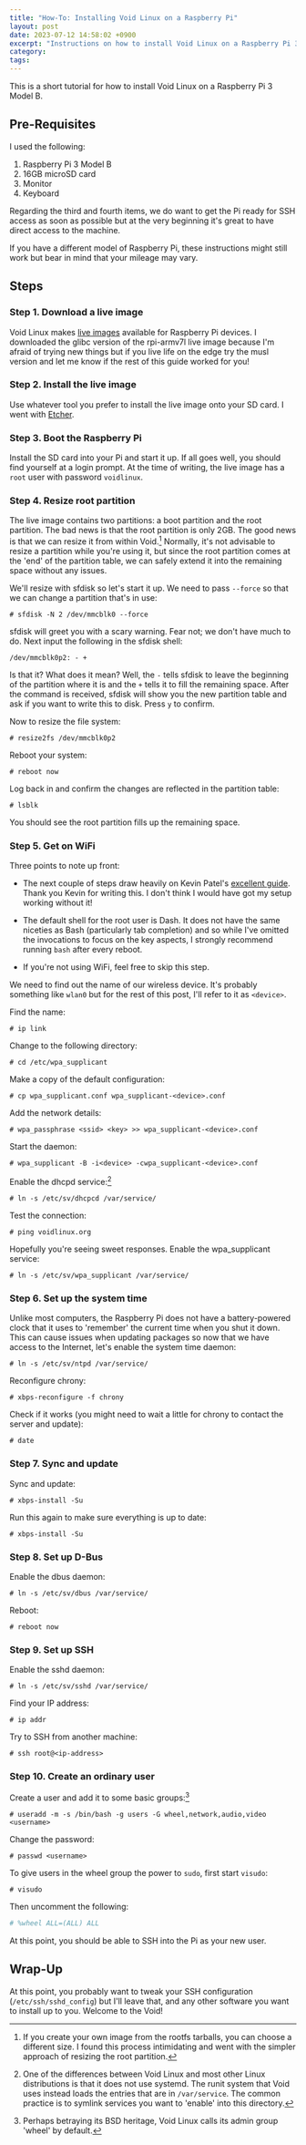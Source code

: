 ```yaml
---
title: "How-To: Installing Void Linux on a Raspberry Pi"
layout: post
date: 2023-07-12 14:58:02 +0900
excerpt: "Instructions on how to install Void Linux on a Raspberry Pi 3 Model B."
category:
tags:
---
```

This is a short tutorial for how to install Void Linux on a Raspberry Pi 3 Model B.

## Pre-Requisites

I used the following:

1. Raspberry Pi 3 Model B
2. 16GB microSD card
3. Monitor
4. Keyboard

Regarding the third and fourth items, we do want to get the Pi ready for SSH access as soon as possible but at the very beginning it's great to have direct access to the machine.

If you have a different model of Raspberry Pi, these instructions might still work but bear in mind that your mileage may vary.

## Steps

### Step 1. Download a live image

Void Linux makes [live images][rpi-images] available for Raspberry Pi devices. I downloaded the glibc version of the rpi-armv7l live image because I'm afraid of trying new things but if you live life on the edge try the musl version and let me know if the rest of this guide worked for you!

[rpi-images]: https://voidlinux.org/download/ "Download the Void Linux live images for Raspberry Pi devices"

### Step 2. Install the live image

Use whatever tool you prefer to install the live image onto your SD card. I went with [Etcher][].

[Etcher]: https://etcher.balena.io "The home page for Balena Etcher"

### Step 3. Boot the Raspberry Pi

Install the SD card into your Pi and start it up. If all goes well, you should find yourself at a login prompt. At the time of writing, the live image has a `root` user with password `voidlinux`.

### Step 4. Resize root partition

The live image contains two partitions: a boot partition and the root partition. The bad news is that the root partition is only 2GB. The good news is that we can resize it from within Void.[^size] Normally, it's not advisable to resize a partition while you're using it, but since the root partition comes at the 'end' of the partition table, we can safely extend it into the remaining space without any issues.

We'll resize with sfdisk so let's start it up. We need to pass `--force` so that we can change a partition that's in use:

```console
# sfdisk -N 2 /dev/mmcblk0 --force
```

sfdisk will greet you with a scary warning. Fear not; we don't have much to do. Next input the following in the sfdisk shell:

```console
/dev/mmcblk0p2: - +
```

Is that it? What does it mean? Well, the `-` tells sfdisk to leave the beginning of the partition where it is and the `+` tells it to fill the remaining space. After the command is received, sfdisk will show you the new partition table and ask if you want to write this to disk. Press `y` to confirm.

Now to resize the file system:

```console
# resize2fs /dev/mmcblk0p2
```

Reboot your system:

```console
# reboot now
```

Log back in and confirm the changes are reflected in the partition table:

```console
# lsblk
```

You should see the root partition fills up the remaining space.

### Step 5. Get on WiFi

Three points to note up front:

- The next couple of steps draw heavily on Kevin Patel's [excellent guide][kp-guide]. Thank you Kevin for writing this. I don't think I would have got my setup working without it!

[kp-guide]: https://blog.kevindirect.com/post/20191109_nine-steps-to-void-linux-on-rpi/ "Read 'Nine Steps to Void Linux on Raspberry Pi'"

- The default shell for the root user is Dash. It does not have the same niceties as Bash (particularly tab completion) and so while I've omitted the invocations to focus on the key aspects, I strongly recommend running `bash` after every reboot.

- If you're not using WiFi, feel free to skip this step.

We need to find out the name of our wireless device. It's probably something like `wlan0` but for the rest of this post, I'll refer to it as `<device>`.

Find the name:

```console
# ip link
```

Change to the following directory:

```console
# cd /etc/wpa_supplicant
```

Make a copy of the default configuration:

```console
# cp wpa_supplicant.conf wpa_supplicant-<device>.conf
```

Add the network details:

```console
# wpa_passphrase <ssid> <key> >> wpa_supplicant-<device>.conf
```

Start the daemon:

```console
# wpa_supplicant -B -i<device> -cwpa_supplicant-<device>.conf
```

Enable the dhcpd service:[^runit]

```console
# ln -s /etc/sv/dhcpcd /var/service/
```

Test the connection:

```console
# ping voidlinux.org
```

Hopefully you're seeing sweet responses. Enable the wpa_supplicant service:

```console
# ln -s /etc/sv/wpa_supplicant /var/service/
```

### Step 6. Set up the system time

Unlike most computers, the Raspberry Pi does not have a battery-powered clock that it uses to 'remember' the current time when you shut it down. This can cause issues when updating packages so now that we have access to the Internet, let's enable the system time daemon:

```console
# ln -s /etc/sv/ntpd /var/service/
```

Reconfigure chrony:

```console
# xbps-reconfigure -f chrony
```

Check if it works (you might need to wait a little for chrony to contact the server and update):

```console
# date
```

### Step 7. Sync and update

Sync and update:

```console
# xbps-install -Su
```

Run this again to make sure everything is up to date:

```console
# xbps-install -Su
```

### Step 8. Set up D-Bus

Enable the dbus daemon:

```console
# ln -s /etc/sv/dbus /var/service/
```

Reboot:

```console
# reboot now
```

### Step 9. Set up SSH

Enable the sshd daemon:

```console
# ln -s /etc/sv/sshd /var/service/
```

Find your IP address:

```console
# ip addr
```

Try to SSH from another machine:

```console
# ssh root@<ip-address>
```

### Step 10. Create an ordinary user

Create a user and add it to some basic groups:[^bsd]

```console
# useradd -m -s /bin/bash -g users -G wheel,network,audio,video <username>
```

Change the password:

```console
# passwd <username>
```

To give users in the wheel group the power to `sudo`, first start `visudo`:

```console
# visudo
```

Then uncomment the following:

```conf
# %wheel ALL=(ALL) ALL
```

At this point, you should be able to SSH into the Pi as your new user.

## Wrap-Up

At this point, you probably want to tweak your SSH configuration (`/etc/ssh/sshd_config`) but I'll leave that, and any other software you want to install up to you. Welcome to the Void!

[^size]: If you create your own image from the rootfs tarballs, you can choose a different size. I found this process intimidating and went with the simpler approach of resizing the root partition.

[^runit]: One of the differences between Void Linux and most other Linux distributions is that it does not use systemd. The runit system that Void uses instead loads the entries that are in `/var/service`. The common practice is to symlink services you want to 'enable' into this directory.

[^bsd]: Perhaps betraying its BSD heritage, Void Linux calls its admin group 'wheel' by default.
